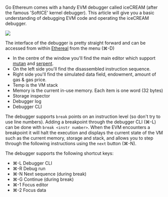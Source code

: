 Go Ethereum comes with a handy EVM debugger called iceCREAM (after the famous 'SoftICE' kernel debugger). This article will give you a basic understanding of debugging EVM code and operating the iceCREAM debugger.

![](https://photos-5.dropbox.com/t/0/AACUFqkxJZxCr0S_K-65D8lBwFcD9g2fXj0EM6VK8cosTA/12/4270001/png/1024x768/3/1404478800/0/2/Screenshot%202014-07-04%2013.46.16.png/b0UNfgLTmovpciCPHQwXjDKVM2NEUGG4bUuKDhC3jSk)

The interface of the debugger is pretty straight forward and can be accessed from within [Ethereal](http://github.com/ethereum/go-ethereum/) from the menu (⌘-D)

- In the centre of the window you'll find the main editor which support [mutan](http://github.com/obscuren/mutan) and [serpent]().
- On the left side you'll find the disassembled instruction sequence.
- Right side you'll find the simulated data field, endowment, amount of gas & gas price.
- Temp is the VM stack
- Memory is the current in-use memory. Each item is one word (32 bytes)
- Storage inspector
- Debugger log
- Debugger CLI

The debugger supports `break` points on an instruction level (so don't try to use line numbers). Adding a breakpoint through the debugger CLI (⌘-L) can be done with `break <instr number>`. When the EVM encounters a breakpoint it will halt the execution and displays the current state of the VM such as the current memory, storage and stack, and allows you to step through the following instructions using the `next` button (⌘-N).

The debugger supports the following shortcut keys:
- ⌘-L Debugger CLI 
- ⌘-R Debug run
- ⌘-N Next sequence (during break)
- ⌘-G Continue (during break)
- ⌘-1 Focus editor
- ⌘-2 Focus data